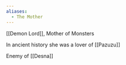 ```yaml
---
aliases:
  - The Mother
---
```


[[Demon Lord]], Mother of Monsters

In ancient history she was a lover of [[Pazuzu]]

Enemy of [[Desna]]
